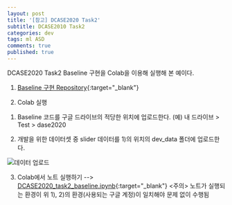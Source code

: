 ```yaml
---
layout: post
title: '[참고] DCASE2020 Task2'
subtitle: DCASE2010 Task2
categories: dev
tags: ml ASD
comments: true
published: true
---
```

DCASE2020 Task2 Baseline 구현을 Colab을 이용해 실행해 본 예이다.

1. [Baseline 구현 Repository](https://github.com/y-kawagu/dcase2020_task2_baseline){:target="_blank"}

2. Colab 실행

1) Baseline 코드를 구글 드라이브의 적당한 위치에 업로드한다. (예) 내 드라이브 > Test > dase2020

2) 개발을 위한 데이터셋 중 slider 데이터를 1)의 위치의 dev_data 폴더에 업로드한다.

![데이터 업로드](https://AIWithDaddy.github.io/assets/img/dev/ml/2021-04-02-dev-ml-dcase2020_2_1.jpg)

3) Colab에서 노트 실행하기 --> [DCASE2020_task2_baseline.ipynb](https://colab.research.google.com/github/AIWithDaddy/AIWithDaddy.github.io/blob/master/code/DCASE2020_task2_baseline.ipynb){:target="_blank"}
<주의> 노트가 실행되는 환경이 위 1), 2)의 환경(사용되는 구글 계정)이 일치해야 문제 없이 수행됨